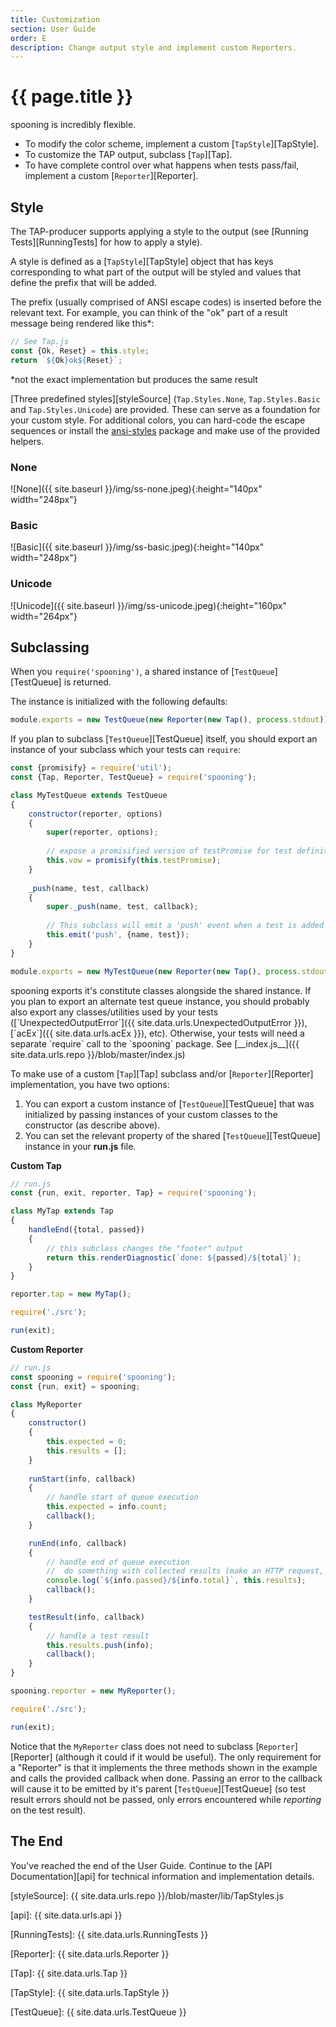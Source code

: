 ```yaml
---
title: Customization
section: User Guide
order: E
description: Change output style and implement custom Reporters.
---
```


# {{ page.title }}

spooning is incredibly flexible.
 - To modify the color scheme, implement a custom [`TapStyle`][TapStyle].
 - To customize the TAP output, subclass [`Tap`][Tap].
 - To have complete control over what happens when tests pass/fail, implement a custom [`Reporter`][Reporter].

## Style

The TAP-producer supports applying a style to the output (see [Running Tests][RunningTests] for how to apply a style).

A style is defined as a [`TapStyle`][TapStyle] object that has
keys corresponding to what part of the output will be styled and
values that define the prefix that will be added.

The prefix (usually comprised of ANSI escape codes) is inserted before the relevant text.
For example, you can think of the "ok" part of a result message being rendered like this*:

```js
// See Tap.js
const {Ok, Reset} = this.style;
return `${Ok}ok${Reset}`;
```

*not the exact implementation but produces the same result

[Three predefined styles][styleSource] (`Tap.Styles.None`, `Tap.Styles.Basic` and `Tap.Styles.Unicode`) are provided.
These can serve as a foundation for your custom style.
For additional colors, you can hard-code the escape sequences
or install the [ansi-styles][ansi] package and make use of the provided helpers.

### None
![None]({{ site.baseurl }}/img/ss-none.jpeg){:height="140px" width="248px"}

### Basic
![Basic]({{ site.baseurl }}/img/ss-basic.jpeg){:height="140px" width="248px"}

### Unicode
![Unicode]({{ site.baseurl }}/img/ss-unicode.jpeg){:height="160px" width="264px"}


## Subclassing

When you `require('spooning')`, a shared instance of [`TestQueue`][TestQueue] is returned.

The instance is initialized with the following defaults:

```js
module.exports = new TestQueue(new Reporter(new Tap(), process.stdout));
```
    
If you plan to subclass [`TestQueue`][TestQueue] itself, you should export an instance of
your subclass which your tests can `require`:

```js
const {promisify} = require('util');
const {Tap, Reporter, TestQueue} = require('spooning');

class MyTestQueue extends TestQueue 
{
    constructor(reporter, options)
    {
        super(reporter, options);
        
        // expose a promisified version of testPromise for test definition files to use
        this.vow = promisify(this.testPromise);
    }
    
    _push(name, test, callback)
    {
        super._push(name, test, callback);
        
        // This subclass will emit a 'push' event when a test is added to the queue
        this.emit('push', {name, test});
    }
}    

module.exports = new MyTestQueue(new Reporter(new Tap(), process.stdout));
```

<div class="note" markdown="1">
spooning exports it's constitute classes alongside the shared instance.
If you plan to export an alternate test queue instance, you should probably also
export any classes/utilities used by your tests ([`UnexpectedOutputError`]({{ site.data.urls.UnexpectedOutputError }}),
[`acEx`]({{ site.data.urls.acEx }}), etc).
Otherwise, your tests will need a separate `require` call to the `spooning` package.
See [__index.js__]({{ site.data.urls.repo }}/blob/master/index.js)
</div>


To make use of a custom [`Tap`][Tap] subclass and/or [`Reporter`][Reporter] implementation,
you have two options:

1. You can export a custom instance of [`TestQueue`][TestQueue] that was initialized by passing instances of
your custom classes to the constructor (as describe above).
2. You can set the relevant property of the shared [`TestQueue`][TestQueue] instance in your __run.js__ file.

__Custom Tap__

```js
// run.js
const {run, exit, reporter, Tap} = require('spooning');

class MyTap extends Tap 
{
    handleEnd({total, passed})
    {
        // this subclass changes the "footer" output
        return this.renderDiagnostic(`done: ${passed}/${total}`);
    }
}    

reporter.tap = new MyTap();

require('./src');

run(exit);
```

__Custom Reporter__

```js
// run.js
const spooning = require('spooning');
const {run, exit} = spooning;

class MyReporter
{
    constructor()
    {
        this.expected = 0;
        this.results = [];
    }
    
    runStart(info, callback)
    {
        // handle start of queue execution        
        this.expected = info.count;        
        callback();
    }

    runEnd(info, callback)
    {
        // handle end of queue execution
        //  do something with collected results (make an HTTP request, invoke a lambda, etc)
        console.log(`${info.passed}/${info.total}`, this.results);
        callback();
    }

    testResult(info, callback)
    {
        // handle a test result
        this.results.push(info);
        callback();
    }
} 

spooning.reporter = new MyReporter();

require('./src');

run(exit);
```

Notice that the `MyReporter` class does not need to subclass [`Reporter`][Reporter] (although it could if it would be useful).
The only requirement for a "Reporter" is that it implements the three methods shown in the example
and calls the provided callback when done. Passing an error to the callback will cause it to be emitted by it's parent
[`TestQueue`][TestQueue] (so test result errors should not be passed, only errors encountered while _reporting_ on the test result). 

## The End

You've reached the end of the User Guide.
Continue to the [API Documentation][api] for technical information and implementation details.



[ansi]: https://github.com/chalk/ansi-styles

[styleSource]: {{ site.data.urls.repo }}/blob/master/lib/TapStyles.js

[api]: {{ site.data.urls.api }}

[RunningTests]: {{ site.data.urls.RunningTests }}

[Reporter]: {{ site.data.urls.Reporter }}

[Tap]: {{ site.data.urls.Tap }}

[TapStyle]: {{ site.data.urls.TapStyle }}

[TestQueue]: {{ site.data.urls.TestQueue }}
